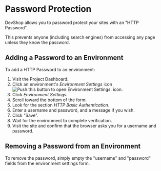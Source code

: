 # Password Protection

DevShop allows you to password protect your sites with an "HTTP Password".

This prevents anyone \(including search engines\) from accessing any page unless they know the password.

## Adding a Password to an Environment

To add a HTTP Password to an environment:

1. Visit the Project Dashboard.
2. Click an environment's _Environment Settings_ icon ![Push this button to open Environment Settings.](../.gitbook/assets/settings-2.png) icon.
3. Click _Environment Settings_.
4. Scroll toward the bottom of the form.
5. Look for the section _HTTP Basic Authentication_.
6. Enter a username and password, and a message if you wish.
7. Click "Save".
8. Wait for the environment to complete verification.
9. Visit the site and confirm that the browser asks you for a username and password.

## Removing a Password from an Environment

To remove the password, simply empty the "username" and "password" fields from the environment settings form.

